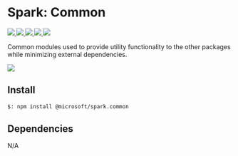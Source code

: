 # Spark: Common

<p>
    <a href="https://www.npmjs.com/package/@microsoft/spark.common" target="_blank">
        <img src="https://img.shields.io/npm/v/@microsoft/spark.common" />
    </a>
    <a href="https://www.npmjs.com/package/@microsoft/spark.common?activeTab=code" target="_blank">
        <img src="https://img.shields.io/bundlephobia/min/@microsoft/spark.common" />
    </a>
    <a href="https://www.npmjs.com/package/@microsoft/spark.common?activeTab=dependencies" target="_blank">
        <img src="https://img.shields.io/librariesio/release/npm/@microsoft/spark.common" />
    </a>
    <a href="https://www.npmjs.com/package/@microsoft/spark.common" target="_blank">
        <img src="https://img.shields.io/npm/dw/@microsoft/spark.common" />
    </a>
    <a href="https://microsoft.github.io/spark.js" target="_blank">
        <img src="https://img.shields.io/badge/📖 docs-open-blue" />
    </a>
</p>

Common modules used to provide utility functionality to the other packages while
minimizing external dependencies.

<a href="https://microsoft.github.io/spark.js/2.getting-started/index.html" target="_blank">
    <img src="https://img.shields.io/badge/📖 Getting Started-blue?style=for-the-badge" />
</a>

## Install

```bash
$: npm install @microsoft/spark.common
```

## Dependencies

N/A
